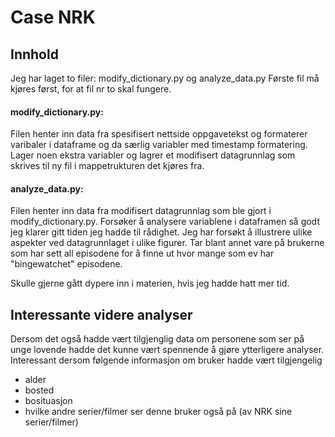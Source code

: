 # Case NRK

## Innhold
Jeg har laget to filer: modify_dictionary.py og analyze_data.py
Første fil må kjøres først, for at fil nr to skal fungere.

#### modify_dictionary.py:
Filen henter inn data fra spesifisert nettside oppgavetekst og formaterer varibaler i dataframe og da særlig variabler med timestamp formatering. Lager noen ekstra variabler og lagrer et modifisert datagrunnlag som skrives til ny fil i mappetrukturen det kjøres fra.

#### analyze_data.py:
Filen henter inn data fra modifisert datagrunnlag som ble gjort i modify_dictionary.py. Forsøker å analysere variablene i dataframen så godt jeg klarer gitt tiden jeg hadde til rådighet. Jeg har forsøkt å illustrere ulike aspekter ved datagrunnlaget i ulike figurer. Tar blant annet vare på brukerne som har sett all episodene for å finne ut hvor mange som ev har "bingewatchet" episodene.

Skulle gjerne gått dypere inn i materien, hvis jeg hadde hatt mer tid.

## Interessante videre analyser
Dersom det også hadde vært tilgjenglig data om personene som ser på unge lovende hadde det kunne vært spennende å gjøre ytterligere analyser. Interessant dersom følgende informasjon om bruker hadde vært tilgjengelig
  - alder
  - bosted
  - bosituasjon
  - hvilke andre serier/filmer ser denne bruker også på (av NRK sine serier/filmer)

